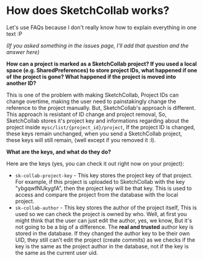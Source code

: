 # How does SketchCollab works?

Let's use FAQs because I don't really know how to explain everything in one text :P

_(If you asked something in the issues page, I'll add that question and the answer here)_

**How can a project is marked as a SketchCollab project? If you used a local space (e.g. SharedPreferences) to store project IDs, what happened if one of the project is gone? What happened if the project is moved into another ID?**

This is one of the problem with making SketchCollab, Project IDs can change overtime, making the user need to painstakingly change the reference to the project manually. But, SketchCollab's approach is different. This approach is resistant of ID change and project removal, So, SketchCollab stores it's project key and informations regarding about the project inside `mysc/list/{project_id}/project`, If the project ID is changed, these keys remain unchanged, when you send a SketchCollab project, these keys will still remain, (well except if you removed it :l).

**What are the keys, and what do they do?**

Here are the keys (yes, you can check it out right now on your project):
 - `sk-collab-project-key` - This key stores the project key of that project. For example, if this project is uploaded to SketchCollab with the key "ybgqwfNUkygfA", then the project key will be that key. This is used to access and compare the project from the database with the local project.
 - `sk-collab-author` - This key stores the author of the project itself, This is used so we can check the project is owned by who. Well, at first you might think that the user can just edit the author, yes, we know, But it's not going to be a big of a difference. The **real and trusted** author key is stored in the database. If they changed the author key to be their own UID, they still can't edit the project (create commits) as we checks if the key is the same as the project author in the database, not if the key is the same as the current user uid.
